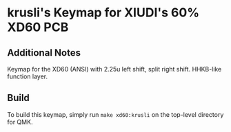 # krusli's Keymap for XIUDI's 60% XD60 PCB

## Additional Notes
Keymap for the XD60 (ANSI) with 2.25u left shift, split right shift. HHKB-like function layer.

## Build
To build this keymap, simply run `make xd60:krusli` on the top-level directory for QMK.
